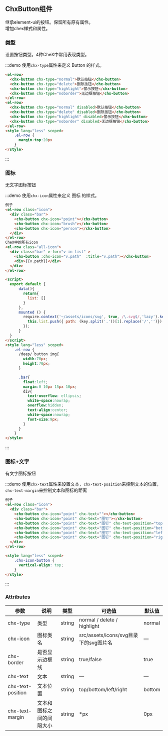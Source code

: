 ## ChxButton组件
继承element-ui的按钮。保留所有原有属性。<br>
增加chex样式和属性。

### 类型

设置按钮类型。4种CheX中常用表现类型。

:::demo 使用`chx-type`属性来定义 Button 的样式。
```html
<el-row>
  <chx-button chx-type="normal">默认按钮</chx-button>
  <chx-button chx-type="delete">删除按钮</chx-button>
  <chx-button chx-type="highlight">警示按钮</chx-button>
  <chx-button chx-type="noborder">无边框按钮</chx-button>
</el-row>
<el-row>
  <chx-button chx-type="normal" disabled>默认按钮</chx-button>
  <chx-button chx-type="delete" disabled>删除按钮</chx-button>
  <chx-button chx-type="highlight" disabled>警示按钮</chx-button>
  <chx-button chx-type="noborder" disabled>无边框按钮</chx-button>
</el-row>
<style lang="less" scoped>
    .el-row {
      margin-top:20px
    }
</style>
```
:::

### 图标

无文字图标按钮

:::demo 使用`chx-icon`属性来定义 图标 的样式。
```html
例子
<el-row class="icon">
  <div class="bar">
    <chx-button chx-icon="point"></chx-button>
    <chx-button chx-icon="brush"></chx-button>
    <chx-button chx-icon="person"></chx-button>
  </div>
</el-row>
CheX中的所有icon
<el-row class="all-icon">
  <div class="bar" v-for="v in list" >
    <chx-button :chx-icon="v.path"  :title="v.path"></chx-button>
    <div>{{v.path}}</div>
  </div>
</el-row>

<script>
  export default {
      data(){
        return{
          list: []
        }
      },
      mounted () {
        require.context('~/assets/icons/svg', true, /\.svg$/,'lazy').keys().forEach(key => {
          this.list.push({ path: (key.split('.'))[1].replace('/','')})
        });
      }
  }
</script>
<style lang="less" scoped>
    .el-row {
      /deep/ button img{
        width:70px;
        height:70px;
      }

      .bar{
        float:left;
        margin:0 10px 15px 10px;
        div{
          text-overflow: ellipsis;
          white-space:nowrap;
          overflow:hidden;
          text-align:center;
          white-space:nowrap;
          font-size:9px;
        }
      }
    }
</style>
```
:::

### 图标+文字

有文字图标按钮

:::demo 使用`chx-text`属性来设置文本，`chx-text-position`来控制文本的位置，`chx-text-margin`来控制文本和图标的距离
```html
例子
<el-row class="icon">
  <div class="bar">
    <chx-button chx-icon="point" chx-text=""></chx-button>
    <chx-button chx-icon="point" chx-text="图钉"></chx-button>
    <chx-button chx-icon="point" chx-text="图钉" chx-text-position="top" chx-text-margin='5px'></chx-button>
    <chx-button chx-icon="point" chx-text="图钉" chx-text-position="bottom" chx-text-margin='6px'></chx-button>
    <chx-button chx-icon="point" chx-text="图钉" chx-text-position="left" chx-text-margin='7px'></chx-button>
    <chx-button chx-icon="point" chx-text="图钉" chx-text-position="right" chx-text-margin='8px'></chx-button>
  </div>
</el-row>

<style lang="less" scoped>
    .chx-icon-button {
      vertical-align: top;
    }
</style>
```
:::

### Attributes
| 参数      | 说明    | 类型      | 可选值       | 默认值   |
|---------- |-------- |---------- |-------------  |-------- |
| chx-type     | 类型   | string    |   normal / delete / highlight |     normal    |
| chx-icon | 图标类名 | string   |  src/assets/icons/svg目录下的svg图片名  |  —  |
| chx-border | 是否显示边框线 | string   |  true/false  |  true  |
| chx-text     | 文本   | string    |   — |     —    |
| chx-text-position | 文本位置 | string   |  top/bottom/left/right  |  bottom  |
| chx-text-margin | 文本和图标之间的间隔大小 | string   |  *px  |  0px  |
